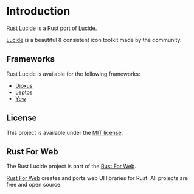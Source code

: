 <!-- <p align="center">
    <img src="./images/logo.svg" width="300" height="200" alt="Rust Lucide Logo">
</p> -->

# Introduction

Rust Lucide is a Rust port of [Lucide](https://lucide.dev/).

[Lucide](https://lucide.dev/) is a beautiful & consistent icon toolkit made by the community.

## Frameworks

Rust Lucide is available for the following frameworks:

-   [Dioxus](https://dioxuslabs.com/)
-   [Leptos](https://leptos.dev/)
-   [Yew](https://yew.rs/)

## License

This project is available under the [MIT license](https://github.com/RustForWeb/lucide/blob/main/LICENSE.md).

## Rust For Web

The Rust Lucide project is part of the [Rust For Web](https://github.com/RustForWeb).

[Rust For Web](https://github.com/RustForWeb) creates and ports web UI libraries for Rust. All projects are free and open source.
